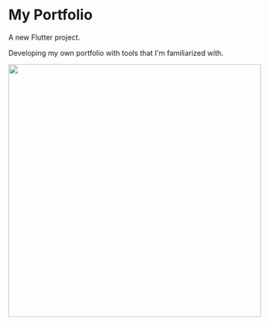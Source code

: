 # My Portfolio

A new Flutter project.

Developing my own portfolio with tools that I'm familiarized with.

<img src=“screenshots\modelo1.png” width="500" />
